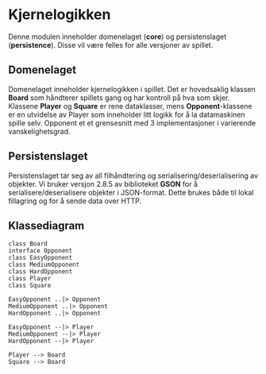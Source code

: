 # Kjernelogikken

Denne modulen inneholder domenelaget (**core**) og persistenslaget (**persistence**). Disse vil være felles for alle versjoner av spillet.

## Domenelaget
Domenelaget inneholder kjernelogikken i spillet. Det er hovedsaklig klassen **Board** som håndterer spillets gang og har kontroll på hva som skjer. 
Klassene **Player** og **Square** er rene dataklasser, mens **Opponent**-klassene er en utvidelse av Player som inneholder litt logikk for å la datamaskinen spille selv.
Opponent et et grensesnitt med 3 implementasjoner i varierende vanskelighetsgrad.

## Persistenslaget
Persistenslaget tar seg av all filhåndtering og serialisering/deserialisering av objekter. 
Vi bruker versjon 2.8.5 av biblioteket **GSON** for å serialisere/deserialisere objekter i JSON-format.
Dette brukes både til lokal fillagring og for å sende data over HTTP.

## Klassediagram

 ```plantuml
class Board
interface Opponent
class EasyOpponent
class MediumOpponent
class HardOpponent
class Player
class Square

EasyOpponent ..|> Opponent
MediumOpponent ..|> Opponent
HardOpponent ..|> Opponent

EasyOpponent --|> Player
MediumOpponent --|> Player
HardOpponent --|> Player

Player --> Board
Square --> Board
 ```